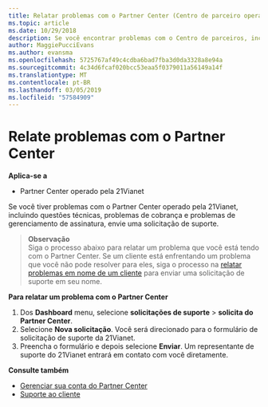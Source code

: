 ```yaml
---
title: Relatar problemas com o Partner Center (Centro de parceiro operado pela 21Vianet)
ms.topic: article
ms.date: 10/29/2018
description: Se você encontrar problemas com o Centro de parceiros, incluindo bugs ou interrupções de serviço, entre em contato com 21Vianet.
author: MaggiePucciEvans
ms.author: evansma
ms.openlocfilehash: 5725767af49c4cdba6bad7fba3d0da3328a8e94a
ms.sourcegitcommit: 4c34d6fcaf020bcc53eaa5f0379011a56149a14f
ms.translationtype: MT
ms.contentlocale: pt-BR
ms.lasthandoff: 03/05/2019
ms.locfileid: "57584909"
---
```

# <a name="report-a-problem-with-partner-center"></a>Relate problemas com o Partner Center 


**Aplica-se a**

-   Partner Center operado pela 21Vianet


Se você tiver problemas com o Partner Center operado pela 21Vianet, incluindo questões técnicas, problemas de cobrança e problemas de gerenciamento de assinatura, envie uma solicitação de suporte. 

>**Observação**<br>Siga o processo abaixo para relatar um problema que você está tendo com o Partner Center. Se um cliente está enfrentando um problema que você não pode resolver para eles, siga o processo na [relatar problemas em nome de um cliente](report-problems-on-behalf-of-a-customer.md) para enviar uma solicitação de suporte em seu nome.

**Para relatar um problema com o Partner Center**

1.  Dos **Dashboard** menu, selecione **solicitações de suporte** &gt; **solicita do Partner Center**.
2.  Selecione **Nova solicitação**. Você será direcionado para o formulário de solicitação de suporte da 21Vianet. 
3.  Preencha o formulário e depois selecione **Enviar**. Um representante de suporte do 21Vianet entrará em contato com você diretamente.

**Consulte também**

-   [Gerenciar sua conta do Partner Center](partner-center-account-setup.md)
-   [Suporte ao cliente](customer-support.md)

 




